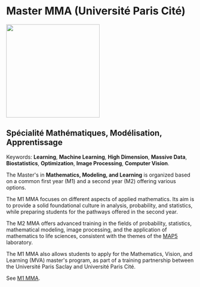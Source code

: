 # Master MMA (Université Paris Cité)

<img src="https://map5.mi.parisdescartes.fr/wp-content/uploads/2022/06/banniere2-2048x320.png" width =250></img>

## Spécialité Mathématiques, Modélisation, Apprentissage

Keywords: **Learning**, **Machine Learning**, **High Dimension**, **Massive Data**, **Biostatistics**, **Optimization**, **Image Processing**, **Computer Vision**.

The Master's in **Mathematics, Modeling, and Learning** is organized based on a common first year (M1) and a second year (M2) offering various options.

The M1 MMA focuses on different aspects of applied mathematics. Its aim is to provide a solid foundational culture in analysis, probability, and statistics, while preparing students for the pathways offered in the second year.

The M2 MMA offers advanced training in the fields of probability, statistics, mathematical modeling, image processing, and the application of mathematics to life sciences, consistent with the themes of the [MAP5](https://map5.mi.parisdescartes.fr/) laboratory.

The M1 MMA also allows students to apply for the Mathematics, Vision, and Learning (MVA) master's program, as part of a training partnership between the Université Paris Saclay and Université Paris Cité.

See [M1 MMA](https://math-info.u-paris.fr/master-mathematiques-et-applications/specialite-mathematiques-modelisation-apprentissage/).
